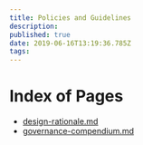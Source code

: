 ```yaml
---
title: Policies and Guidelines
description: 
published: true
date: 2019-06-16T13:19:36.785Z
tags: 
---
```


# Index of Pages

* [design-rationale.md](/fundamentals/design-rationale.md)
* [governance-compendium.md](governance-compendium.md)


